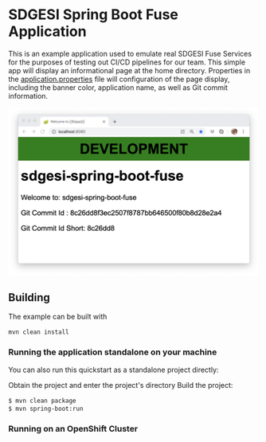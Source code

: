 # SDGESI Spring Boot Fuse Application

This is an example application used to emulate real SDGESI Fuse Services
for the purposes of testing out CI/CD pipelines for our team.  This simple
app will display an informational page at the home directory.  Properties
in the [application.properties](src/main/resources/application.properties) 
file will configuration of the page display, including the banner color, 
application name, as well as Git commit information.

![welcome](welcome.png "Logo Title Text 1")




## Building

The example can be built with

    mvn clean install

### Running the application standalone on your machine

You can also run this quickstart as a standalone project directly:

Obtain the project and enter the project's directory
Build the project:

```
$ mvn clean package
$ mvn spring-boot:run 
```

### Running on an OpenShift Cluster
